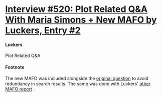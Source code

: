 # [Interview #520: Plot Related Q&A With Maria Simons + New MAFO by Luckers, Entry #2](https://www.theoryland.com/intvmain.php?i=520#2)

#### Luckers

Plot Related Q&A

#### Footnote

The new MAFO was included alongside the
[original question](http://www.theoryland.com/intvmain.php?i=480#18)
to avoid redundancy in search results. The same was done with Luckers'
[other MAFO report](http://www.dragonmount.com/forums/topic/46013-mafo-answers/)
.

